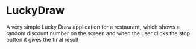 LuckyDraw
=========

A very simple Lucky Draw application for a restaurant, which shows a random discount number on the screen and when the user clicks the stop button it gives the final result